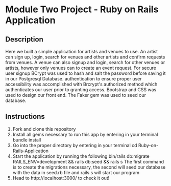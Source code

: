 # Module Two Project - Ruby on Rails Application 

## Description 
Here we built a simple application for artists and venues to use. An artist can sign up, login, search for venues and other artists and confirm requests from venues. A venue can also signup and login, search for other venues or artists, however only venues can to create an event request. For secure user signup BCrypt was used to hash and salt the password before saving it in our Postgresql Database. authentication to ensure proper user accessibility was accomplished with Brcrypt's authorized method which authenticates our user prior to granting access. Bootstrap and CSS was used to design our front end. The Faker gem was used to seed our database.  
## Instructions  
1. Fork and clone this repository
2. Install all gems necessary to run this app by entering in your terminal   bundle install 
3. Go into the proper directory by entering in your terminal cd Ruby-on-Rails-Application
4. Start the application by running the following bin/rails db:migrate RAILS_ENV=development && rails db:seed && rails s
    The first command is to create the migrations necessary, the second will seed our database with the data in seed.rb file and rails s will start our program
5. Head to http://localhost:3000/ to check it out! 
